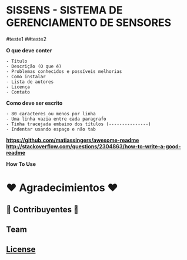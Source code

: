 # SISSENS - SISTEMA DE GERENCIAMENTO DE SENSORES 

#teste1
##teste2

**O que deve conter**

	- Título
	- Descrição (O que é)
	- Problemas conhecidos e possíveis melhorias
	- Como instalar
	- Lista de autores
	- Licença
	- Contato

**Como deve ser escrito**

	- 80 caracteres ou menos por linha
	- Uma linha vazia entre cada paragrafo
	- Tinha tracejada embaixo dos títulos (---------------)
	- Indentar usando espaço e não tab

**https://github.com/matiassingers/awesome-readme**
**http://stackoverflow.com/questions/2304863/how-to-write-a-good-readme**


**How To Use**


# ❤️️ Agradecimientos ❤️️

## 👫 Contribuyentes 👫
## Team
## [License](https://github.com/iharsh234/WebApp/blob/master/LICENSE.md)
